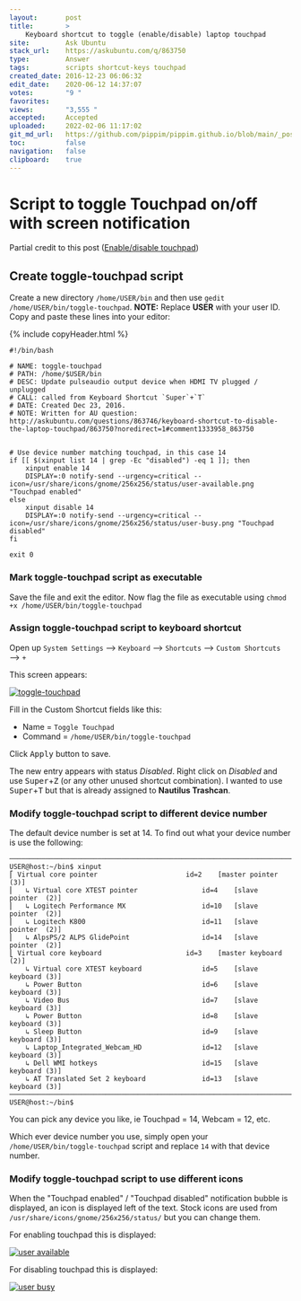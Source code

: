 ```yaml
---
layout:       post
title:        >
    Keyboard shortcut to toggle (enable/disable) laptop touchpad
site:         Ask Ubuntu
stack_url:    https://askubuntu.com/q/863750
type:         Answer
tags:         scripts shortcut-keys touchpad
created_date: 2016-12-23 06:06:32
edit_date:    2020-06-12 14:37:07
votes:        "9 "
favorites:    
views:        "3,555 "
accepted:     Accepted
uploaded:     2022-02-06 11:17:02
git_md_url:   https://github.com/pippim/pippim.github.io/blob/main/_posts/2016/2016-12-23-Keyboard-shortcut-to-toggle-_enable_disable_-laptop-touchpad.md
toc:          false
navigation:   false
clipboard:    true
---
```


# Script to toggle Touchpad on/off with screen notification

Partial credit to this post ([Enable/disable touchpad][1]) 

## Create toggle-touchpad script
Create a new directory `/home/USER/bin` and then use `gedit /home/USER/bin/toggle-touchpad`. **NOTE:** Replace **USER** with your user ID. Copy and paste these lines into your editor:

{% include copyHeader.html %}
``` 
#!/bin/bash

# NAME: toggle-touchpad
# PATH: /home/$USER/bin
# DESC: Update pulseaudio output device when HDMI TV plugged / unplugged
# CALL: called from Keyboard Shortcut `Super`+`T`
# DATE: Created Dec 23, 2016.
# NOTE: Written for AU question: http://askubuntu.com/questions/863746/keyboard-shortcut-to-disable-the-laptop-touchpad/863750?noredirect=1#comment1333958_863750


# Use device number matching touchpad, in this case 14
if [[ $(xinput list 14 | grep -Ec "disabled") -eq 1 ]]; then
    xinput enable 14
    DISPLAY=:0 notify-send --urgency=critical --icon=/usr/share/icons/gnome/256x256/status/user-available.png "Touchpad enabled"
else
    xinput disable 14
    DISPLAY=:0 notify-send --urgency=critical --icon=/usr/share/icons/gnome/256x256/status/user-busy.png "Touchpad disabled"
fi

exit 0
```

### Mark toggle-touchpad script as executable

Save the file and exit the editor. Now flag the file as executable using `chmod +x /home/USER/bin/toggle-touchpad`

### Assign toggle-touchpad script to keyboard shortcut

Open up `System Settings` ⟶ `Keyboard` ⟶ `Shortcuts` ⟶ `Custom Shortcuts` ⟶ `+`

This screen appears:

[![toggle-touchpad][2]][2]

Fill in the Custom Shortcut fields like this:

 - Name = `Toggle Touchpad`
 - Command = `/home/USER/bin/toggle-touchpad`

Click <kbd>Apply</kbd> button to save.

The new entry appears with status *Disabled*. Right click on *Disabled* and use <kbd>Super</kbd>+<kbd>Z</kbd> (or any other unused shortcut combination). I wanted to use <kbd>Super</kbd>+<kbd>T</kbd> but that is already assigned to **Nautilus Trashcan**.

### Modify toggle-touchpad script to different device number

The default device number is set at 14. To find out what your device number is use the following:

``` 
───────────────────────────────────────────────────────────────────────────────
USER@host:~/bin$ xinput
⎡ Virtual core pointer                      id=2    [master pointer  (3)]
⎜   ↳ Virtual core XTEST pointer                id=4    [slave  pointer  (2)]
⎜   ↳ Logitech Performance MX                   id=10   [slave  pointer  (2)]
⎜   ↳ Logitech K800                             id=11   [slave  pointer  (2)]
⎜   ↳ AlpsPS/2 ALPS GlidePoint                  id=14   [slave  pointer  (2)]
⎣ Virtual core keyboard                     id=3    [master keyboard (2)]
    ↳ Virtual core XTEST keyboard               id=5    [slave  keyboard (3)]
    ↳ Power Button                              id=6    [slave  keyboard (3)]
    ↳ Video Bus                                 id=7    [slave  keyboard (3)]
    ↳ Power Button                              id=8    [slave  keyboard (3)]
    ↳ Sleep Button                              id=9    [slave  keyboard (3)]
    ↳ Laptop_Integrated_Webcam_HD               id=12   [slave  keyboard (3)]
    ↳ Dell WMI hotkeys                          id=15   [slave  keyboard (3)]
    ↳ AT Translated Set 2 keyboard              id=13   [slave  keyboard (3)]
───────────────────────────────────────────────────────────────────────────────
USER@host:~/bin$ 
```

You can pick any device you like, ie Touchpad = 14, Webcam =  12, etc.

Which ever device number you use, simply open your `/home/USER/bin/toggle-touchpad` script and replace `14` with that device number.

### Modify toggle-touchpad script to use different icons

When the "Touchpad enabled" / "Touchpad disabled" notification bubble is displayed, an icon is displayed left of the text. Stock icons are used from `/usr/share/icons/gnome/256x256/status/` but you can change them. 

For enabling touchpad this is displayed:

[![user available][3]][3]

For disabling touchpad this is displayed:

[![user busy][4]][4]


  [1]: https://askubuntu.com/questions/844151/enable-disable-touchpad
  [2]: https://i.stack.imgur.com/2mWMv.png
  [3]: https://i.stack.imgur.com/Monan.png
  [4]: https://i.stack.imgur.com/nED9s.png
